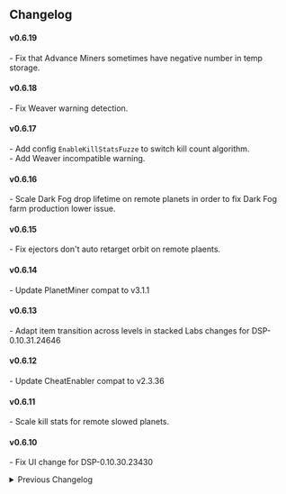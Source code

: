 ## Changelog

#### v0.6.19
\- Fix that Advance Miners sometimes have negative number in temp storage.  

#### v0.6.18
\- Fix Weaver warning detection.  

#### v0.6.17
\- Add config `EnableKillStatsFuzze` to switch kill count algorithm.  
\- Add Weaver incompatible warning.  

#### v0.6.16
\- Scale Dark Fog drop lifetime on remote planets in order to fix Dark Fog farm production lower issue.  

#### v0.6.15
\- Fix ejectors don't auto retarget orbit on remote plaents.  

#### v0.6.14
\- Update PlanetMiner compat to v3.1.1  

#### v0.6.13
\- Adapt item transition across levels in stacked Labs changes for DSP-0.10.31.24646  

#### v0.6.12
\- Update CheatEnabler compat to v2.3.36  

#### v0.6.11
\- Scale kill stats for remote slowed planets.  

#### v0.6.10
\- Fix UI change for DSP-0.10.30.23430  

<details>
<summary>Previous Changelog</summary>

#### v0.6.9
\- Update for DSP-0.10.30.23292  
\- Remove Multfuntion_mod compat as the compat patch is outdated.  

#### v0.6.8
\- Fix IndexOutOfRangeException in `PowerExchangerComponent.CalculateActualEnergyPerTick`.  

#### v0.6.7
\- Add config `Combat` - `EnableRelayLanding` to enable/disable Dark Fog relay from landing.  
\- Add Auxilaryfunction compat for its stop factory feature.  

#### v0.6.6
\- Fix IndexOutOfRangeException in FactoryManager.SetMineral.   

#### v0.6.5
\- Add config `UI`:`WarnIncompat` to stop mod incompatibility warning showing up in the future.  

#### v0.6.4
\- Missiles and plasma cannons now have damage sclae up on remote planets.  
\- Relay will not land on planets with shield on remote star systems.  

#### v0.6.3
\- Discard the change to hives ticks. Now all space hives will not be affected and run in normal speed.  
\- Remote systems now have Lancers damage scale down to the ratio.  

#### v0.6.2
\- Bugfixes for index out of range error in UpdateHives and MainManager.TryGet.  

#### v0.6.1
\- Focus local now will focus on local star system, including every hives and planets in the system.  
\- Player space fleet now always run in normal speed.  
\- Fix time value error in enemy tick logic take make enemy behave abnormally.  

#### v0.6.0 (DSP-0.10.28.21014)
\- Adapt to game Dark Fog version. (The battle part still needs testing)  
\- `UpdatePeriod` default value is not set to 5.  
\- Remove TCFV and Multfuntion compat support.  

#### v0.5.7  
\- Remove vein logic.  
\- Update CheatEnabler compat to v2.3.1  
\- Update Multfuntion mod compat to v2.8.6  

#### v0.5.6  
\- Add CheatEnabler 2.2.0 compat.  
\- Fix PlanetMiner 3.0.7 compat.  

#### v0.5.5
\- Fix stats incorrect for Multfuntion mod planet miners.  

#### v0.5.4
\- Fix len consumption rate abnormal on idle factories.  
\- Fix IsNextIdle value of focus factories.  
\- Add PlanetMiner 3.0.7 compat.  

#### v0.5.3
\- Fix TCFV compat: fix that sheild doesn't regenerate on some planets.  

#### v0.5.2
\- Add Blackbox compat  
\- Hide station UI when flow rate = 0.  

#### v0.5.1
\- Fix error when player land on an unexplored planet.  
\- Reduce memory allocation to fix stuttering.  

#### v0.5.0 (DSP-0.9.27.15466)
\- Rework: Change logic from MaxFactoryCount to UpdatePeriod, add related config.    
\- Remove vein comsumption rate UI.  
\- Enable station storage to have negative values to prevent generating extra item.  
\- Fix compat with Auxilaryfunction. Add guard to prevent all vein disappear.  
\- Add compat with Multfuntion mod, TheyComeFromVoid.  

#### v0.4.2
\- Fix error when NebulaAPI is not enabled.  

#### v0.4.1
\- Fix vein UI errors cause by vein manipulation.  
\- Improve compatible with Nebula.  

#### v0.4.0
\- Fix ship delivery from other stations sometimes gets multiplied.  
\- Change UI settings to let users customize monitor time.  

#### v0.3.3
\- Fix compatibility for game version 0.9.26.13026  
\- Fix Advance Miner mining amount.  

#### v0.3.2
\- Fix compatibility for game version 0.9.26.12900

#### v0.3.1
\- Fix warper consume stat.  
\- Fix vein amount decrease in InfiniteResource.  
\- Copied rockets now find new target when the node is full.  

#### v0.3.0
\- Add a config option to switch display unit (/s or /min)
\- Fix game crash when unlocking tech background.  

#### v0.2.1
\- Fix a bug that sometimes switching game with veinUI enable will get errors.  

#### v0.2.0  
\- Add EnableVeinConsumptionUI option.  
\- Fix error when removing stations.  

#### v0.1.1  
\- Fix veinGroup value changes.  

#### v0.1.0  
\- Initial release.  

</details>